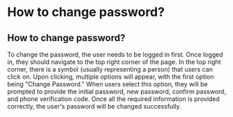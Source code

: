# How to change password?

## How to change password?

To change the password, the user needs to be logged in first. Once logged in, they should navigate to the top right corner of the page. In the top right corner, there is a symbol (usually representing a person) that users can click on. Upon clicking, multiple options will appear, with the first option being "Change Password." When users select this option, they will be prompted to provide the initial password, new password, confirm password, and phone verification code. Once all the required information is provided correctly, the user's password will be changed successfully.
